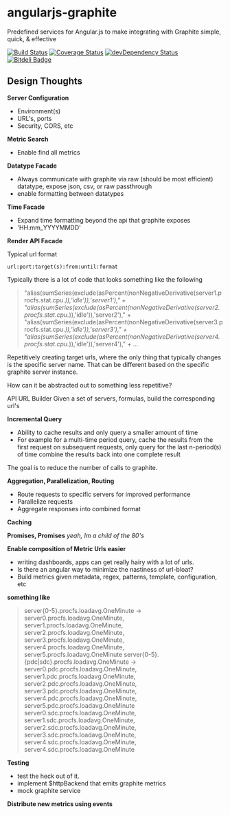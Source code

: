 angularjs-graphite
==================

Predefined services for Angular.js to make integrating with Graphite simple, quick, & effective

[![Build Status](https://travis-ci.org/cmaurer/angularjs-graphite.png?branch=master)](https://travis-ci.org/cmaurer/angularjs-graphite)
[![Coverage Status](https://coveralls.io/repos/cmaurer/angularjs-graphite/badge.png?branch=master)](https://coveralls.io/r/cmaurer/angularjs-graphite?branch=master)
[![devDependency Status](https://david-dm.org/cmaurer/angularjs-graphite/dev-status.png)](https://david-dm.org/cmaurer/angularjs-graphite#info=devDependencies)
[![Bitdeli Badge](https://d2weczhvl823v0.cloudfront.net/cmaurer/angularjs-graphite/trend.png)](https://bitdeli.com/free "Bitdeli Badge")

## Design Thoughts

**Server Configuration**
 - Environment(s)
 - URL's, ports
 - Security, CORS, etc

**Metric Search**
 - Enable find all metrics

**Datatype Facade**
  - Always communicate with graphite via raw (should be most efficient) datatype, expose json, csv, or raw passthrough
  - enable formatting between datatypes

**Time Facade**
  - Expand time formatting beyond the api that graphite exposes
  - 'HH:mm_YYYYMMDD'


**Render API Facade**

Typical url format

``` url:port:target(s):from:until:format ```

Typically there is a lot of code that looks something like the following

> "alias(sumSeries(exclude(asPercent(nonNegativeDerivative(server1.procfs.stat.cpu.*)),'idle')),'server1')," +
> "alias(sumSeries(exclude(asPercent(nonNegativeDerivative(server2.procfs.stat.cpu.*)),'idle')),'server2')," +
> "alias(sumSeries(exclude(asPercent(nonNegativeDerivative(server3.procfs.stat.cpu.*)),'idle')),'server3')," +
> "alias(sumSeries(exclude(asPercent(nonNegativeDerivative(server4.procfs.stat.cpu.*)),'idle')),'server4')," +
> ...

Repetitively creating target urls, where the only thing that typically changes is the specific server name.  That can be different based on the specific graphite server instance.

How can it be abstracted out to something less repetitive?

API URL Builder
Given a set of servers, formulas, build the corresponding url's

**Incremental Query**
 - Ability to cache results and only query a smaller amount of time
 - For example
    for a multi-time period query, cache the results from the first request
    on subsequent requests, only query for the last n-period(s) of time
    combine the results back into one complete result

The goal is to reduce the number of calls to graphite.

**Aggregation, Parallelization, Routing**
 - Route requests to specific servers for improved performance
 - Parallelize requests
 - Aggregate responses into combined format

**Caching**


**Promises, Promises**
_yeah, Im a child of the 80's_

**Enable composition of Metric Urls easier**
 - writing dashboards, apps can get really hairy with a lot of urls.
 - Is there an angular way to minimize the nastiness of url-bloat?
 - Build metrics given metadata, regex, patterns, template, configuration, etc

**something like**
>server{0-5}.procfs.loadavg.OneMinute -> server0.procfs.loadavg.OneMinute, server1.procfs.loadavg.OneMinute, server2.procfs.loadavg.OneMinute, server3.procfs.loadavg.OneMinute, server4.procfs.loadavg.OneMinute, server5.procfs.loadavg.OneMinute
>server{0-5}.{pdc|sdc}.procfs.loadavg.OneMinute ->
>             server0.pdc.procfs.loadavg.OneMinute, server1.pdc.procfs.loadavg.OneMinute, server2.pdc.procfs.loadavg.OneMinute, server3.pdc.procfs.loadavg.OneMinute, server4.pdc.procfs.loadavg.OneMinute, server5.pdc.procfs.loadavg.OneMinute
>             server0.sdc.procfs.loadavg.OneMinute, server1.sdc.procfs.loadavg.OneMinute, server2.sdc.procfs.loadavg.OneMinute, server3.sdc.procfs.loadavg.OneMinute, server4.sdc.procfs.loadavg.OneMinute, server4.sdc.procfs.loadavg.OneMinute


**Testing**
 - test the heck out of it.
 - implement $httpBackend that emits graphite metrics
 - mock graphite service


**Distribute new metrics using events**

